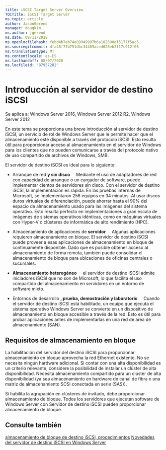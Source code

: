 ```yaml
---
title: iSCSI Target Server Overview
TOCTitle: iSCSI Target Server
ms.topic: article
author: JasonGerend
manager: dougkim
ms.author: jgerend
ms.date: 09/11/2018
ms.openlocfilehash: febd4b7ab74e89949997b6a182390ef5177f5ac5
ms.sourcegitcommit: dfa48f77b751dbc34409aced628eb2f17c912f08
ms.translationtype: MT
ms.contentlocale: es-ES
ms.lasthandoff: 08/07/2020
ms.locfileid: "87957282"
---
```

# <a name="iscsi-target-server-overview"></a>Introducción al servidor de destino iSCSI

Se aplica a: Windows Server 2016, Windows Server 2012 R2, Windows Server 2012

En este tema se proporciona una breve introducción al servidor de destino iSCSI, un servicio de rol de Windows Server que le permite hacer que el almacenamiento esté disponible a través del protocolo iSCSI. Esto resulta útil para proporcionar acceso al almacenamiento en el servidor de Windows para los clientes que no pueden comunicarse a través del protocolo nativo de uso compartido de archivos de Windows, SMB.

El servidor de destino iSCSI es ideal para lo siguiente:

* Arranque de red **y sin disco**     Mediante el uso de adaptadores de red con capacidad de arranque o un cargador de software, puede implementar cientos de servidores sin disco. Con el servidor de destino iSCSI, la implementación es rápida. En las pruebas internas de Microsoft, se implementaron 256 equipos en 34 minutos. Al usar discos duros virtuales de diferenciación, puede ahorrar hasta el 90% del espacio de almacenamiento usado para las imágenes del sistema operativo. Esto resulta perfecto en implementaciones a gran escala de imágenes de sistemas operativos idénticas, como en máquinas virtuales con Hyper-V o clústeres de informática de alto rendimiento (HPC).

* Almacenamiento de aplicaciones de **servidor**     Algunas aplicaciones requieren almacenamiento en bloque. El servidor de destino iSCSI puede proveer a esas aplicaciones de almacenamiento en bloque de continuamente disponible. Dado que es posible obtener acceso al almacenamiento de forma remota, también puede consolidar el almacenamiento de bloque para ubicaciones de oficinas centrales o sucursales.

* **Almacenamiento heterogéneo**     el servidor de destino iSCSI admite iniciadores iSCSI que no son de Microsoft, lo que facilita el uso compartido del almacenamiento en servidores en un entorno de software mixto.

* Entornos de desarrollo **, prueba, demostración y laboratorio**     Cuando el servidor de destino iSCSI está habilitado, un equipo que ejecuta el sistema operativo Windows Server se convierte en un dispositivo de almacenamiento en bloque accesible a través de la red. Esto es útil para probar aplicaciones antes de implementarlas en una red de área de almacenamiento (SAN).

## <a name="block-storage-requirements"></a>Requisitos de almacenamiento en bloque

La habilitación del servidor del destino iSCSI para proporcionar almacenamiento en bloque aprovecha la red Ethernet existente. No se necesita ningún hardware adicional. Si contar con una alta disponibilidad es un criterio relevante, considere la posibilidad de instalar un clúster de alta disponibilidad. Necesita almacenamiento compartido para un clúster de alta disponibilidad (ya sea almacenamiento en hardware de canal de fibra o una matriz de almacenamiento SCSI conectada en serie (SAS)).

Si habilita la agrupación en clústeres de invitado, debe proporcionar almacenamiento de bloque. Todos los servidores que ejecutan software de Windows Server con Servidor de destino iSCSI pueden proporcionar almacenamiento de bloque.

## <a name="see-also"></a>Consulte también

[almacenamiento de bloque de destino iSCSI, procedimientos](/previous-versions/windows/it-pro/windows-server-2012-r2-and-2012/hh848268(v%3dws.11)) 
 [Novedades del servidor de destino iSCSI en Windows Server](/previous-versions/windows/it-pro/windows-server-2012-r2-and-2012/dn305893(v%3dws.11))
